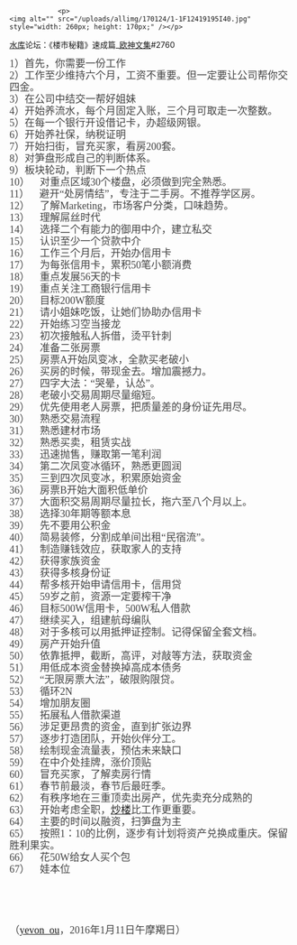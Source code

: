 
				<p>
	<img alt="" src="/uploads/allimg/170124/1-1F12419195I40.jpg" style="width: 260px; height: 170px;" /></p>
<p>
	<a href='http://www.shuikult.net/' target='_blank'><u>水库</u></a>论坛：《楼市秘籍》速成篇_<a href='http://www.shuikult.net/' target='_blank'><u><a href='http://www.shuikult.net/' target='_blank'><u>欧神</u></a>文集</u></a>#2760&nbsp;</p>
<div align="left" style="word-wrap: break-word; color: rgb(68, 68, 68); font-family: Tahoma, 'Microsoft Yahei', Simsun; font-size: 14px; line-height: 21px;">
	<font face="楷体, 楷体_GB2312" style="word-wrap: break-word;"><font size="4" style="word-wrap: break-word;">1）首先，你</font></font><font face="楷体, 楷体_GB2312" style="word-wrap: break-word;"><font size="4" style="word-wrap: break-word;">需要一份工作</font></font></div>
<div align="left" style="word-wrap: break-word; color: rgb(68, 68, 68); font-family: Tahoma, 'Microsoft Yahei', Simsun; font-size: 14px; line-height: 21px;">
	<font face="楷体, 楷体_GB2312" style="word-wrap: break-word;"><font size="4" style="word-wrap: break-word;">2）工作至少维持六个月，工资不重要。但一定要让公司帮你交四金。</font></font></div>
<div align="left" style="word-wrap: break-word; color: rgb(68, 68, 68); font-family: Tahoma, 'Microsoft Yahei', Simsun; font-size: 14px; line-height: 21px;">
	<font face="楷体, 楷体_GB2312" style="word-wrap: break-word;"><font size="4" style="word-wrap: break-word;">3）在公司中结交一帮好姐妹</font></font></div>
<div align="left" style="word-wrap: break-word; color: rgb(68, 68, 68); font-family: Tahoma, 'Microsoft Yahei', Simsun; font-size: 14px; line-height: 21px;">
	<font face="楷体, 楷体_GB2312" style="word-wrap: break-word;"><font size="4" style="word-wrap: break-word;">4）开始养流水，每个月固定入账，三个月可取走一次整数。</font></font></div>
<div align="left" style="word-wrap: break-word; color: rgb(68, 68, 68); font-family: Tahoma, 'Microsoft Yahei', Simsun; font-size: 14px; line-height: 21px;">
	<font face="楷体, 楷体_GB2312" style="word-wrap: break-word;"><font size="4" style="word-wrap: break-word;">5）在每一个银行开设借记卡，办超级网银。</font></font></div>
<div align="left" style="word-wrap: break-word; color: rgb(68, 68, 68); font-family: Tahoma, 'Microsoft Yahei', Simsun; font-size: 14px; line-height: 21px;">
	<font face="楷体, 楷体_GB2312" style="word-wrap: break-word;"><font size="4" style="word-wrap: break-word;">6）开始养社保，纳税证明</font></font></div>
<div align="left" style="word-wrap: break-word; color: rgb(68, 68, 68); font-family: Tahoma, 'Microsoft Yahei', Simsun; font-size: 14px; line-height: 21px;">
	<font face="楷体, 楷体_GB2312" style="word-wrap: break-word;"><font size="4" style="word-wrap: break-word;">7）开始扫街，冒充买家，看房200套。</font></font></div>
<div align="left" style="word-wrap: break-word; color: rgb(68, 68, 68); font-family: Tahoma, 'Microsoft Yahei', Simsun; font-size: 14px; line-height: 21px;">
	<font face="楷体, 楷体_GB2312" style="word-wrap: break-word;"><font size="4" style="word-wrap: break-word;">8）对笋盘形成自己的判断体系。</font></font></div>
<div align="left" style="word-wrap: break-word; color: rgb(68, 68, 68); font-family: Tahoma, 'Microsoft Yahei', Simsun; font-size: 14px; line-height: 21px;">
	<font face="楷体, 楷体_GB2312" style="word-wrap: break-word;"><font size="4" style="word-wrap: break-word;">9）板块轮动，判断下一个热点</font></font></div>
<div align="left" style="word-wrap: break-word; color: rgb(68, 68, 68); font-family: Tahoma, 'Microsoft Yahei', Simsun; font-size: 14px; line-height: 21px;">
	<font face="楷体, 楷体_GB2312" style="word-wrap: break-word;"><font size="4" style="word-wrap: break-word;">10）&nbsp; &nbsp; 对重点区域30个楼盘，必须做到完全熟悉。</font></font></div>
<div align="left" style="word-wrap: break-word; color: rgb(68, 68, 68); font-family: Tahoma, 'Microsoft Yahei', Simsun; font-size: 14px; line-height: 21px;">
	<font face="楷体, 楷体_GB2312" style="word-wrap: break-word;"><font size="4" style="word-wrap: break-word;">11）&nbsp; &nbsp; 避开&ldquo;处房情结&rdquo;，专注于二手房。不推荐学区房。</font></font></div>
<div align="left" style="word-wrap: break-word; color: rgb(68, 68, 68); font-family: Tahoma, 'Microsoft Yahei', Simsun; font-size: 14px; line-height: 21px;">
	<font face="楷体, 楷体_GB2312" style="word-wrap: break-word;"><font size="4" style="word-wrap: break-word;">12）&nbsp; &nbsp; 了解Marketing，市场客户分类，口味趋势。</font></font></div>
<div align="left" style="word-wrap: break-word; color: rgb(68, 68, 68); font-family: Tahoma, 'Microsoft Yahei', Simsun; font-size: 14px; line-height: 21px;">
	<font face="楷体, 楷体_GB2312" style="word-wrap: break-word;"><font size="4" style="word-wrap: break-word;">13）&nbsp; &nbsp; 理解屌丝时代</font></font></div>
<div align="left" style="word-wrap: break-word; color: rgb(68, 68, 68); font-family: Tahoma, 'Microsoft Yahei', Simsun; font-size: 14px; line-height: 21px;">
	<font face="楷体, 楷体_GB2312" style="word-wrap: break-word;"><font size="4" style="word-wrap: break-word;">14）&nbsp; &nbsp; 选择二个有能力的御用中介，建立私交</font></font></div>
<div align="left" style="word-wrap: break-word; color: rgb(68, 68, 68); font-family: Tahoma, 'Microsoft Yahei', Simsun; font-size: 14px; line-height: 21px;">
	<font face="楷体, 楷体_GB2312" style="word-wrap: break-word;"><font size="4" style="word-wrap: break-word;">15）&nbsp; &nbsp; 认识至少一个贷款中介</font></font></div>
<div align="left" style="word-wrap: break-word; color: rgb(68, 68, 68); font-family: Tahoma, 'Microsoft Yahei', Simsun; font-size: 14px; line-height: 21px;">
	<font face="楷体, 楷体_GB2312" style="word-wrap: break-word;"><font size="4" style="word-wrap: break-word;">16）&nbsp; &nbsp; 工作三个月后，开始办信用卡</font></font></div>
<div align="left" style="word-wrap: break-word; color: rgb(68, 68, 68); font-family: Tahoma, 'Microsoft Yahei', Simsun; font-size: 14px; line-height: 21px;">
	<font face="楷体, 楷体_GB2312" style="word-wrap: break-word;"><font size="4" style="word-wrap: break-word;">17）&nbsp; &nbsp; 为每张信用卡，累积50笔小额消费</font></font></div>
<div align="left" style="word-wrap: break-word; color: rgb(68, 68, 68); font-family: Tahoma, 'Microsoft Yahei', Simsun; font-size: 14px; line-height: 21px;">
	<font face="楷体, 楷体_GB2312" style="word-wrap: break-word;"><font size="4" style="word-wrap: break-word;">18）&nbsp; &nbsp; 重点发展56天的卡</font></font></div>
<div align="left" style="word-wrap: break-word; color: rgb(68, 68, 68); font-family: Tahoma, 'Microsoft Yahei', Simsun; font-size: 14px; line-height: 21px;">
	<font face="楷体, 楷体_GB2312" style="word-wrap: break-word;"><font size="4" style="word-wrap: break-word;">19）&nbsp; &nbsp; 重点关注工商银行信用卡</font></font></div>
<div align="left" style="word-wrap: break-word; color: rgb(68, 68, 68); font-family: Tahoma, 'Microsoft Yahei', Simsun; font-size: 14px; line-height: 21px;">
	<font face="楷体, 楷体_GB2312" style="word-wrap: break-word;"><font size="4" style="word-wrap: break-word;">20）&nbsp; &nbsp; 目标200W额度</font></font></div>
<div align="left" style="word-wrap: break-word; color: rgb(68, 68, 68); font-family: Tahoma, 'Microsoft Yahei', Simsun; font-size: 14px; line-height: 21px;">
	<font face="楷体, 楷体_GB2312" style="word-wrap: break-word;"><font size="4" style="word-wrap: break-word;">21）&nbsp; &nbsp; 请小姐妹吃饭，让她们协助办信用卡</font></font></div>
<div align="left" style="word-wrap: break-word; color: rgb(68, 68, 68); font-family: Tahoma, 'Microsoft Yahei', Simsun; font-size: 14px; line-height: 21px;">
	<font face="楷体, 楷体_GB2312" style="word-wrap: break-word;"><font size="4" style="word-wrap: break-word;">22）&nbsp; &nbsp; 开始练习空当接龙</font></font></div>
<div align="left" style="word-wrap: break-word; color: rgb(68, 68, 68); font-family: Tahoma, 'Microsoft Yahei', Simsun; font-size: 14px; line-height: 21px;">
	<font face="楷体, 楷体_GB2312" style="word-wrap: break-word;"><font size="4" style="word-wrap: break-word;">23）&nbsp; &nbsp; 初次接触私人拆借，烫平针刺</font></font></div>
<div align="left" style="word-wrap: break-word; color: rgb(68, 68, 68); font-family: Tahoma, 'Microsoft Yahei', Simsun; font-size: 14px; line-height: 21px;">
	<font face="楷体, 楷体_GB2312" style="word-wrap: break-word;"><font size="4" style="word-wrap: break-word;">24）&nbsp; &nbsp; 准备二张房票</font></font></div>
<div align="left" style="word-wrap: break-word; color: rgb(68, 68, 68); font-family: Tahoma, 'Microsoft Yahei', Simsun; font-size: 14px; line-height: 21px;">
	<font face="楷体, 楷体_GB2312" style="word-wrap: break-word;"><font size="4" style="word-wrap: break-word;">25）&nbsp; &nbsp; 房票A开始凤变冰，全款买老破小</font></font></div>
<div align="left" style="word-wrap: break-word; color: rgb(68, 68, 68); font-family: Tahoma, 'Microsoft Yahei', Simsun; font-size: 14px; line-height: 21px;">
	<font face="楷体, 楷体_GB2312" style="word-wrap: break-word;"><font size="4" style="word-wrap: break-word;">26）&nbsp; &nbsp; 买房的时候，带现金去。增加震撼力。</font></font></div>
<div align="left" style="word-wrap: break-word; color: rgb(68, 68, 68); font-family: Tahoma, 'Microsoft Yahei', Simsun; font-size: 14px; line-height: 21px;">
	<font face="楷体, 楷体_GB2312" style="word-wrap: break-word;"><font size="4" style="word-wrap: break-word;">27）&nbsp; &nbsp; 四字大法：&ldquo;哭晕，认怂&rdquo;。</font></font></div>
<div align="left" style="word-wrap: break-word; color: rgb(68, 68, 68); font-family: Tahoma, 'Microsoft Yahei', Simsun; font-size: 14px; line-height: 21px;">
	<font face="楷体, 楷体_GB2312" style="word-wrap: break-word;"><font size="4" style="word-wrap: break-word;">28）&nbsp; &nbsp; 老破小交易周期尽量缩短。</font></font></div>
<div align="left" style="word-wrap: break-word; color: rgb(68, 68, 68); font-family: Tahoma, 'Microsoft Yahei', Simsun; font-size: 14px; line-height: 21px;">
	<font face="楷体, 楷体_GB2312" style="word-wrap: break-word;"><font size="4" style="word-wrap: break-word;">29）&nbsp; &nbsp; 优先使用老人房票，把质量差的身份证先用尽。</font></font></div>
<div align="left" style="word-wrap: break-word; color: rgb(68, 68, 68); font-family: Tahoma, 'Microsoft Yahei', Simsun; font-size: 14px; line-height: 21px;">
	<font face="楷体, 楷体_GB2312" style="word-wrap: break-word;"><font size="4" style="word-wrap: break-word;">30）&nbsp; &nbsp; 熟悉交易流程</font></font></div>
<div align="left" style="word-wrap: break-word; color: rgb(68, 68, 68); font-family: Tahoma, 'Microsoft Yahei', Simsun; font-size: 14px; line-height: 21px;">
	<font face="楷体, 楷体_GB2312" style="word-wrap: break-word;"><font size="4" style="word-wrap: break-word;">31）&nbsp; &nbsp; 熟悉建材市场</font></font></div>
<div align="left" style="word-wrap: break-word; color: rgb(68, 68, 68); font-family: Tahoma, 'Microsoft Yahei', Simsun; font-size: 14px; line-height: 21px;">
	<font face="楷体, 楷体_GB2312" style="word-wrap: break-word;"><font size="4" style="word-wrap: break-word;">32）&nbsp; &nbsp; 熟悉买卖，租赁实战</font></font></div>
<div align="left" style="word-wrap: break-word; color: rgb(68, 68, 68); font-family: Tahoma, 'Microsoft Yahei', Simsun; font-size: 14px; line-height: 21px;">
	<font face="楷体, 楷体_GB2312" style="word-wrap: break-word;"><font size="4" style="word-wrap: break-word;">33）&nbsp; &nbsp; 迅速抛售，赚取第一笔利润</font></font></div>
<div align="left" style="word-wrap: break-word; color: rgb(68, 68, 68); font-family: Tahoma, 'Microsoft Yahei', Simsun; font-size: 14px; line-height: 21px;">
	<font face="楷体, 楷体_GB2312" style="word-wrap: break-word;"><font size="4" style="word-wrap: break-word;">34）&nbsp; &nbsp; 第二次凤变冰循环，熟悉更圆润</font></font></div>
<div align="left" style="word-wrap: break-word; color: rgb(68, 68, 68); font-family: Tahoma, 'Microsoft Yahei', Simsun; font-size: 14px; line-height: 21px;">
	<font face="楷体, 楷体_GB2312" style="word-wrap: break-word;"><font size="4" style="word-wrap: break-word;">35）&nbsp; &nbsp; 三到四次凤变冰，积累原始资金</font></font></div>
<div align="left" style="word-wrap: break-word; color: rgb(68, 68, 68); font-family: Tahoma, 'Microsoft Yahei', Simsun; font-size: 14px; line-height: 21px;">
	<font face="楷体, 楷体_GB2312" style="word-wrap: break-word;"><font size="4" style="word-wrap: break-word;">36）&nbsp; &nbsp; 房票B开始大面积低单价</font></font></div>
<div align="left" style="word-wrap: break-word; color: rgb(68, 68, 68); font-family: Tahoma, 'Microsoft Yahei', Simsun; font-size: 14px; line-height: 21px;">
	<font face="楷体, 楷体_GB2312" style="word-wrap: break-word;"><font size="4" style="word-wrap: break-word;">37）&nbsp; &nbsp; 大面积交易周期尽量拉长，拖六至八个月以上。</font></font></div>
<div align="left" style="word-wrap: break-word; color: rgb(68, 68, 68); font-family: Tahoma, 'Microsoft Yahei', Simsun; font-size: 14px; line-height: 21px;">
	<font face="楷体, 楷体_GB2312" style="word-wrap: break-word;"><font size="4" style="word-wrap: break-word;">38）&nbsp; &nbsp; 选择30年期等额本息</font></font></div>
<div align="left" style="word-wrap: break-word; color: rgb(68, 68, 68); font-family: Tahoma, 'Microsoft Yahei', Simsun; font-size: 14px; line-height: 21px;">
	<font face="楷体, 楷体_GB2312" style="word-wrap: break-word;"><font size="4" style="word-wrap: break-word;">39）&nbsp; &nbsp; 先不要用公积金</font></font></div>
<div align="left" style="word-wrap: break-word; color: rgb(68, 68, 68); font-family: Tahoma, 'Microsoft Yahei', Simsun; font-size: 14px; line-height: 21px;">
	<font face="楷体, 楷体_GB2312" style="word-wrap: break-word;"><font size="4" style="word-wrap: break-word;">40）&nbsp; &nbsp; 简易装修，分割成单间出租&ldquo;民宿流&rdquo;。</font></font></div>
<div align="left" style="word-wrap: break-word; color: rgb(68, 68, 68); font-family: Tahoma, 'Microsoft Yahei', Simsun; font-size: 14px; line-height: 21px;">
	<font face="楷体, 楷体_GB2312" style="word-wrap: break-word;"><font size="4" style="word-wrap: break-word;">41）&nbsp; &nbsp; 制造赚钱效应，获取家人的支持</font></font></div>
<div align="left" style="word-wrap: break-word; color: rgb(68, 68, 68); font-family: Tahoma, 'Microsoft Yahei', Simsun; font-size: 14px; line-height: 21px;">
	<font face="楷体, 楷体_GB2312" style="word-wrap: break-word;"><font size="4" style="word-wrap: break-word;">42）&nbsp; &nbsp; 获得家族资金</font></font></div>
<div align="left" style="word-wrap: break-word; color: rgb(68, 68, 68); font-family: Tahoma, 'Microsoft Yahei', Simsun; font-size: 14px; line-height: 21px;">
	<font face="楷体, 楷体_GB2312" style="word-wrap: break-word;"><font size="4" style="word-wrap: break-word;">43）&nbsp; &nbsp; 获得多核身份证</font></font></div>
<div align="left" style="word-wrap: break-word; color: rgb(68, 68, 68); font-family: Tahoma, 'Microsoft Yahei', Simsun; font-size: 14px; line-height: 21px;">
	<font face="楷体, 楷体_GB2312" style="word-wrap: break-word;"><font size="4" style="word-wrap: break-word;">44）&nbsp; &nbsp; 帮多核开始申请信用卡，信用贷</font></font></div>
<div align="left" style="word-wrap: break-word; color: rgb(68, 68, 68); font-family: Tahoma, 'Microsoft Yahei', Simsun; font-size: 14px; line-height: 21px;">
	<font face="楷体, 楷体_GB2312" style="word-wrap: break-word;"><font size="4" style="word-wrap: break-word;">45）&nbsp; &nbsp; 59岁之前，资源一定要榨干净</font></font></div>
<div align="left" style="word-wrap: break-word; color: rgb(68, 68, 68); font-family: Tahoma, 'Microsoft Yahei', Simsun; font-size: 14px; line-height: 21px;">
	<font face="楷体, 楷体_GB2312" style="word-wrap: break-word;"><font size="4" style="word-wrap: break-word;">46）&nbsp; &nbsp; 目标500W信用卡，500W私人借款</font></font></div>
<div align="left" style="word-wrap: break-word; color: rgb(68, 68, 68); font-family: Tahoma, 'Microsoft Yahei', Simsun; font-size: 14px; line-height: 21px;">
	<font face="楷体, 楷体_GB2312" style="word-wrap: break-word;"><font size="4" style="word-wrap: break-word;">47）&nbsp; &nbsp; 继续买入，组建航母编队</font></font></div>
<div align="left" style="word-wrap: break-word; color: rgb(68, 68, 68); font-family: Tahoma, 'Microsoft Yahei', Simsun; font-size: 14px; line-height: 21px;">
	<font face="楷体, 楷体_GB2312" style="word-wrap: break-word;"><font size="4" style="word-wrap: break-word;">48）&nbsp; &nbsp; 对于多核可以用抵押证控制。记得保留全套文档。</font></font></div>
<div align="left" style="word-wrap: break-word; color: rgb(68, 68, 68); font-family: Tahoma, 'Microsoft Yahei', Simsun; font-size: 14px; line-height: 21px;">
	<font face="楷体, 楷体_GB2312" style="word-wrap: break-word;"><font size="4" style="word-wrap: break-word;">49）&nbsp; &nbsp; 房产开始升值</font></font></div>
<div align="left" style="word-wrap: break-word; color: rgb(68, 68, 68); font-family: Tahoma, 'Microsoft Yahei', Simsun; font-size: 14px; line-height: 21px;">
	<font face="楷体, 楷体_GB2312" style="word-wrap: break-word;"><font size="4" style="word-wrap: break-word;">50）&nbsp; &nbsp; 依靠抵押，截断，高评，对敲等方法，获取资金</font></font></div>
<div align="left" style="word-wrap: break-word; color: rgb(68, 68, 68); font-family: Tahoma, 'Microsoft Yahei', Simsun; font-size: 14px; line-height: 21px;">
	<font face="楷体, 楷体_GB2312" style="word-wrap: break-word;"><font size="4" style="word-wrap: break-word;">51）&nbsp; &nbsp; 用低成本资金替换掉高成本债务</font></font></div>
<div align="left" style="word-wrap: break-word; color: rgb(68, 68, 68); font-family: Tahoma, 'Microsoft Yahei', Simsun; font-size: 14px; line-height: 21px;">
	<font face="楷体, 楷体_GB2312" style="word-wrap: break-word;"><font size="4" style="word-wrap: break-word;">52）&nbsp; &nbsp; &ldquo;无限房票大法&rdquo;，破限购限贷。</font></font></div>
<div align="left" style="word-wrap: break-word; color: rgb(68, 68, 68); font-family: Tahoma, 'Microsoft Yahei', Simsun; font-size: 14px; line-height: 21px;">
	<font face="楷体, 楷体_GB2312" style="word-wrap: break-word;"><font size="4" style="word-wrap: break-word;">53）&nbsp; &nbsp; 循环2N</font></font></div>
<div align="left" style="word-wrap: break-word; color: rgb(68, 68, 68); font-family: Tahoma, 'Microsoft Yahei', Simsun; font-size: 14px; line-height: 21px;">
	<font face="楷体, 楷体_GB2312" style="word-wrap: break-word;"><font size="4" style="word-wrap: break-word;">54）&nbsp; &nbsp; 增加朋友圈</font></font></div>
<div align="left" style="word-wrap: break-word; color: rgb(68, 68, 68); font-family: Tahoma, 'Microsoft Yahei', Simsun; font-size: 14px; line-height: 21px;">
	<font face="楷体, 楷体_GB2312" style="word-wrap: break-word;"><font size="4" style="word-wrap: break-word;">55）&nbsp; &nbsp; 拓展私人借款渠道</font></font></div>
<div align="left" style="word-wrap: break-word; color: rgb(68, 68, 68); font-family: Tahoma, 'Microsoft Yahei', Simsun; font-size: 14px; line-height: 21px;">
	<font face="楷体, 楷体_GB2312" style="word-wrap: break-word;"><font size="4" style="word-wrap: break-word;">56）&nbsp; &nbsp; 涉足更昂贵的资金，直到扩张边界</font></font></div>
<div align="left" style="word-wrap: break-word; color: rgb(68, 68, 68); font-family: Tahoma, 'Microsoft Yahei', Simsun; font-size: 14px; line-height: 21px;">
	<font face="楷体, 楷体_GB2312" style="word-wrap: break-word;"><font size="4" style="word-wrap: break-word;">57）&nbsp; &nbsp; 逐步打造团队，开始伙伴分工。</font></font></div>
<div align="left" style="word-wrap: break-word; color: rgb(68, 68, 68); font-family: Tahoma, 'Microsoft Yahei', Simsun; font-size: 14px; line-height: 21px;">
	<font face="楷体, 楷体_GB2312" style="word-wrap: break-word;"><font size="4" style="word-wrap: break-word;">58）&nbsp; &nbsp; 绘制现金流量表，预估未来缺口</font></font></div>
<div align="left" style="word-wrap: break-word; color: rgb(68, 68, 68); font-family: Tahoma, 'Microsoft Yahei', Simsun; font-size: 14px; line-height: 21px;">
	<font face="楷体, 楷体_GB2312" style="word-wrap: break-word;"><font size="4" style="word-wrap: break-word;">59）&nbsp; &nbsp; 在中介处挂牌，涨价顶贴</font></font></div>
<div align="left" style="word-wrap: break-word; color: rgb(68, 68, 68); font-family: Tahoma, 'Microsoft Yahei', Simsun; font-size: 14px; line-height: 21px;">
	<font face="楷体, 楷体_GB2312" style="word-wrap: break-word;"><font size="4" style="word-wrap: break-word;">60）&nbsp; &nbsp; 冒充买家，了解卖房行情</font></font></div>
<div align="left" style="word-wrap: break-word; color: rgb(68, 68, 68); font-family: Tahoma, 'Microsoft Yahei', Simsun; font-size: 14px; line-height: 21px;">
	<font face="楷体, 楷体_GB2312" style="word-wrap: break-word;"><font size="4" style="word-wrap: break-word;">61）&nbsp; &nbsp; 春节前最淡，春节后最旺季。</font></font></div>
<div align="left" style="word-wrap: break-word; color: rgb(68, 68, 68); font-family: Tahoma, 'Microsoft Yahei', Simsun; font-size: 14px; line-height: 21px;">
	<font face="楷体, 楷体_GB2312" style="word-wrap: break-word;"><font size="4" style="word-wrap: break-word;">62）&nbsp; &nbsp; 有秩序地在三重顶卖出房产，优先卖充分成熟的</font></font></div>
<div align="left" style="word-wrap: break-word; color: rgb(68, 68, 68); font-family: Tahoma, 'Microsoft Yahei', Simsun; font-size: 14px; line-height: 21px;">
	<font face="楷体, 楷体_GB2312" style="word-wrap: break-word;"><font size="4" style="word-wrap: break-word;">63）&nbsp; &nbsp; 开始考虑全职，<a href='http://www.shuikult.net/' target='_blank'><u>炒楼</u></a>比工作更重要。</font></font></div>
<div align="left" style="word-wrap: break-word; color: rgb(68, 68, 68); font-family: Tahoma, 'Microsoft Yahei', Simsun; font-size: 14px; line-height: 21px;">
	<font face="楷体, 楷体_GB2312" style="word-wrap: break-word;"><font size="4" style="word-wrap: break-word;">64）&nbsp; &nbsp; 主要的时间以融资，扫笋盘为主</font></font></div>
<div align="left" style="word-wrap: break-word; color: rgb(68, 68, 68); font-family: Tahoma, 'Microsoft Yahei', Simsun; font-size: 14px; line-height: 21px;">
	<font face="楷体, 楷体_GB2312" style="word-wrap: break-word;"><font size="4" style="word-wrap: break-word;">65）&nbsp; &nbsp; 按照1：10的比例，逐步有计划将资产兑换成重庆。保留胜利果实。</font></font></div>
<div align="left" style="word-wrap: break-word; color: rgb(68, 68, 68); font-family: Tahoma, 'Microsoft Yahei', Simsun; font-size: 14px; line-height: 21px;">
	<font face="楷体, 楷体_GB2312" style="word-wrap: break-word;"><font size="4" style="word-wrap: break-word;">66）&nbsp; &nbsp; 花50W给女人买个包</font></font></div>
<div align="left" style="word-wrap: break-word; color: rgb(68, 68, 68); font-family: Tahoma, 'Microsoft Yahei', Simsun; font-size: 14px; line-height: 21px;">
	<font face="楷体, 楷体_GB2312" style="word-wrap: break-word;"><font size="4" style="word-wrap: break-word;">67）&nbsp; &nbsp; 娃本位</font></font></div>
<p>
	<br style="word-wrap: break-word; color: rgb(68, 68, 68); font-family: Tahoma, 'Microsoft Yahei', Simsun; font-size: 14px; line-height: 21px;" />
	<br style="word-wrap: break-word; color: rgb(68, 68, 68); font-family: Tahoma, 'Microsoft Yahei', Simsun; font-size: 14px; line-height: 21px;" />
	&nbsp;</p>
<div align="left" style="word-wrap: break-word; color: rgb(68, 68, 68); font-family: Tahoma, 'Microsoft Yahei', Simsun; font-size: 14px; line-height: 21px;">
	<font face="楷体, 楷体_GB2312" style="word-wrap: break-word;"><font size="4" style="word-wrap: break-word;">（<a href='http://www.shuikult.net/' target='_blank'><u>yevon_ou</u></a>，2016年1月11日午摩羯日）</font></font></div>

          